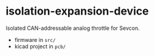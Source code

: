 # isolation-expansion-device

Isolated CAN-addressable analog throttle for Sevcon.

- firmware in `src/`
- kicad project in `pcb/`
